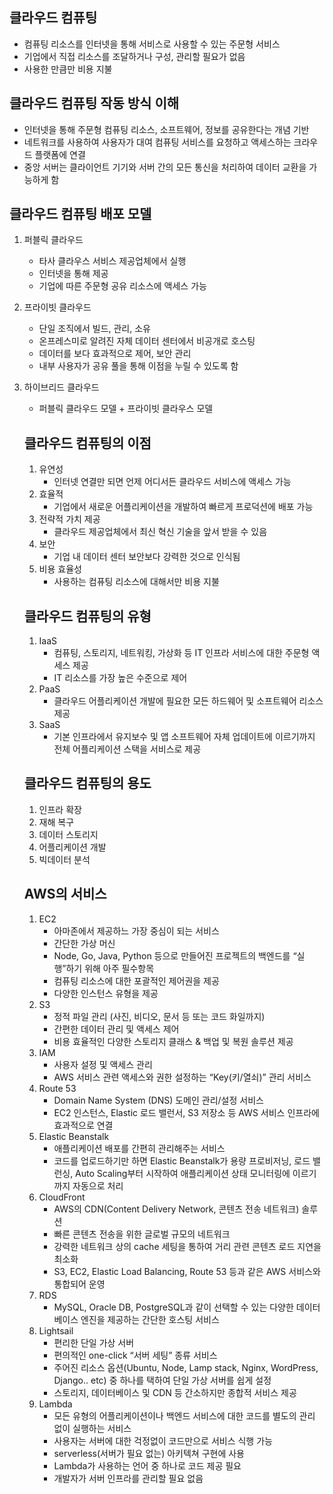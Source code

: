 
## 클라우드 컴퓨팅

- 컴퓨팅 리소스를 인터넷을 통해 서비스로 사용할 수 있는 주문형 서비스
- 기업에서 직접 리소스를 조달하거나 구성, 관리할 필요가 없음
- 사용한 만큼만 비용 지불

## 클라우드 컴퓨팅 작동 방식 이해

- 인터넷을 통해 주문형 컴퓨팅 리소스, 소프트웨어, 정보를 공유한다는 개념 기반
- 네트워크를 사용하여 사용자가 대여 컴퓨팅 서비스를 요청하고 액세스하는 크라우드 플랫폼에 연결
- 중앙 서버는 클라이언트 기기와 서버 간의 모든 통신을 처리하여 데이터 교환을 가능하게 함

## 클라우드 컴퓨팅 배포 모델

1. 퍼블릭 클라우드
    - 타사 클라우스 서비스 제공업체에서 실행
    - 인터넷을 통해 제공
    - 기업에 따른 주문형 공유 리소스에 액세스 가능
2. 프라이빗 클라우드
    - 단일 조직에서 빌드, 관리, 소유
    - 온프레스미로 알려진 자체 데이터 센터에서 비공개로 호스팅
    - 데이터를 보다 효과적으로 제어, 보안 관리
    - 내부 사용자가 공유 풀을 통해 이점을 누릴 수 있도록 함
3. 하이브리드 클라우드
    - 퍼블릭 클라우드 모델 + 프라이빗 클라우스 모델
    
    ## 클라우드 컴퓨팅의 이점
    
    1. 유연성
        - 인터넷 연결만 되면 언제 어디서든 클라우드 서비스에 액세스 가능
    2. 효율적
        - 기업에서 새로운 어플리케이션을 개발하여 빠르게 프로덕션에 배포 가능
    3. 전략적 가치 제공
        - 클라우드 제공업체에서 최신 혁신 기술을 앞서 받을 수 있음
    4. 보안
        - 기업 내 데이터 센터 보안보다 강력한 것으로 인식됨
    5. 비용 효율성
        - 사용하는 컴퓨팅 리소스에 대해서만 비용 지불
    
    ## 클라우드 컴퓨팅의 유형
    
    1. IaaS
        - 컴퓨팅, 스토리지, 네트워킹, 가상화 등 IT 인프라 서비스에 대한 주문형 액세스 제공
        - IT 리소스를 가장 높은 수준으로 제어
    2. PaaS
        - 클라우드 어플리케이션 개발에 필요한 모든 하드웨어 및 소프트웨어 리소스 제공
    3. SaaS
        - 기본 인프라에서 유지보수 및 앱 소프트웨어 자체 업데이트에 이르기까지 전체 어플리케이션 스택을 서비스로 제공
    
    ## 클라우드 컴퓨팅의 용도
    
    1. 인프라 확장
    2. 재해 복구
    3. 데이터 스토리지
    4. 어플리케이션 개발
    5. 빅데이터 분석
    
    ## AWS의 서비스
    
    1. EC2
        - 아마존에서 제공하느 가장 중심이 되는 서비스
        - 간단한 가상 머신
        - Node, Go, Java, Python 등으로 만들어진 프로젝트의 백엔드를 “실행”하기 위해 아주 필수항목
        - 컴퓨팅 리소스에 대한 포괄적인 제어권을 제공
        - 다양한 인스턴스 유형을 제공
    2. S3
        - 정적 파일 관리 (사진, 비디오, 문서 등 또는 코드 화일까지)
        - 간편한 데이터 관리 및 액세스 제어
        - 비용 효율적인 다양한 스토리지 클래스 & 백업 및 복원 솔루션 제공
    3. IAM
        - 사용자 설정 및 액세스 관리
        - AWS 서비스 관련 액세스와 권한 설정하는 “Key(키/열쇠)” 관리 서비스
    4. Route 53
        - Domain Name System (DNS) 도메인 관리/설정 서비스
        - EC2 인스턴스, Elastic 로드 밸런서, S3 저장소 등 AWS 서비스 인프라에 효과적으로 연결
    5. Elastic Beanstalk
        - 애플리케이션 배포를 간편히 관리해주는 서비스
        - 코드를 업로드하기만 하면 Elastic Beanstalk가 용량 프로비저닝, 로드 밸런싱, Auto Scaling부터 시작하여 애플리케이션 상태 모니터링에 이르기까지 자동으로 처리
    6. CloudFront
        - AWS의 CDN(Content Delivery Network, 콘텐츠 전송 네트워크) 솔루션
        - 빠른 콘텐츠 전송을 위한 글로벌 규모의 네트워크
        - 강력한 네트워크 상의 cache 세팅을 통하여 거리 관련 콘텐츠 로드 지연을 최소화
        - S3, EC2, Elastic Load Balancing, Route 53 등과 같은 AWS 서비스와 통합되어 운영
    7. RDS
        - MySQL, Oracle DB, PostgreSQL과 같이 선택할 수 있는 다양한 데이터베이스 엔진을 제공하는 간단한 호스팅 서비스
    8. Lightsail
        - 편리한 단일 가상 서버
        - 편의적인 one-click “서버 세팅” 종류 서비스
        - 주어진 리소스 옵션(Ubuntu, Node, Lamp stack, Nginx, WordPress, Django.. etc) 중 하나를 택하여 단일 가상 서버를 쉽게 설정
        - 스토리지, 데이터베이스 및 CDN 등 간소하지만 종합적 서비스 제공
    9. Lambda
        - 모든 유형의 어플리케이션이나 백엔드 서비스에 대한 코드를 별도의 관리 없이 실행하는 서비스
        - 사용자는 서버에 대한 걱정없이 코드만으로 서비스 식행 가능
        - serverless(서버가 필요 없는) 아키텍쳐 구현에 사용
        - Lambda가 사용하는 언어 중 하나로 코드 제공 필요
        - 개발자가 서버 인프라를 관리할 필요 없음
